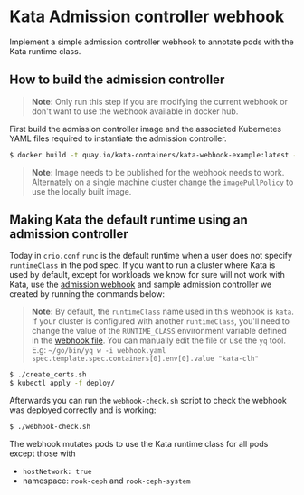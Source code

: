 # Kata Admission controller webhook

Implement a simple admission controller webhook to annotate pods with the 
Kata runtime class.

## How to build the admission controller

> **Note:**
> Only run this step if you are modifying the current webhook or don't
> want to use the webhook available in docker hub.

First build the admission controller image and the associated
Kubernetes YAML files required to instantiate the admission
controller.

```bash
$ docker build -t quay.io/kata-containers/kata-webhook-example:latest -f Dockerfile .
```

> **Note:**
> Image needs to be published for the webhook needs to work. Alternately
> on a single machine cluster change the `imagePullPolicy` to use the locally
> built image.

## Making Kata the default runtime using an admission controller

Today in `crio.conf` `runc` is the default runtime when a user does not specify
`runtimeClass` in the pod spec. If you want to run a cluster where Kata is used
by default, except for workloads we know for sure will not work with Kata, use
the [admission webhook](https://kubernetes.io/docs/reference/access-authn-authz/extensible-admission-controllers/#admission-webhooks)
and sample admission controller we created by running the commands below:

> **Note:**
> By default, the `runtimeClass` name used in this webhook is `kata`. If your
> cluster is configured with another `runtimeClass`, you'll need to change the
> value of the `RUNTIME_CLASS` environment variable defined in the
> [webhook file](deploy/webhook.yaml). You can manually edit the file or use
> the `yq` tool. E.g:
> `~/go/bin/yq w -i webhook.yaml spec.template.spec.containers[0].env[0].value "kata-clh"`

```bash
$ ./create_certs.sh
$ kubectl apply -f deploy/
```

Afterwards you can run the `webhook-check.sh` script to check the webhook was
deployed correctly and is working:

```bash
$ ./webhook-check.sh
```

The webhook mutates pods to use the Kata runtime class for all pods except
those with 

* `hostNetwork: true` 
* namespace: `rook-ceph` and `rook-ceph-system`

